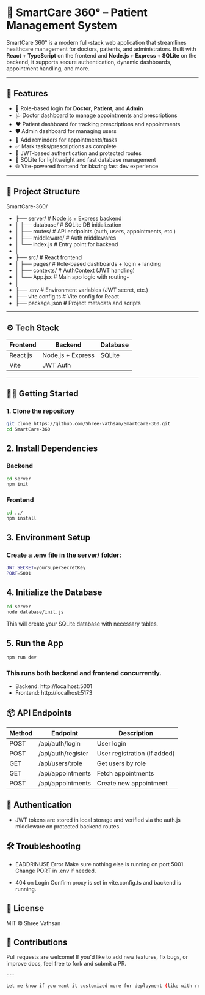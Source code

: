 # 🏥 SmartCare 360° – Patient Management System

SmartCare 360° is a modern full-stack web application that streamlines healthcare management for doctors, patients, and administrators. Built with **React + TypeScript** on the frontend and **Node.js + Express + SQLite** on the backend, it supports secure authentication, dynamic dashboards, appointment handling, and more.

---

## 🚀 Features

- 🔐 Role-based login for **Doctor**, **Patient**, and **Admin**
- 🩺 Doctor dashboard to manage appointments and prescriptions
- ❤️ Patient dashboard for tracking prescriptions and appointments
- 🛡️ Admin dashboard for managing users
- 📆 Add reminders for appointments/tasks
- ✅ Mark tasks/prescriptions as complete
- 🧠 JWT-based authentication and protected routes
- 🔗 SQLite for lightweight and fast database management
- 🌐 Vite-powered frontend for blazing fast dev experience

---

## 📁 Project Structure

SmartCare-360/
- ├── server/ # Node.js + Express backend
- │ ├── database/ # SQLite DB initialization
- │ ├── routes/ # API endpoints (auth, users, appointments, etc.)
- │ ├── middleware/ # Auth middlewares
- │ └── index.js # Entry point for backend
- │
- ├── src/ # React frontend
- │ ├── pages/ # Role-based dashboards + login + landing
- │ ├── contexts/ # AuthContext (JWT handling)
- │ └── App.jsx # Main app logic with routing-
- │
- ├── .env # Environment variables (JWT secret, etc.)
- ├── vite.config.ts # Vite config for React
- ├── package.json # Project metadata and scripts


---

## ⚙️ Tech Stack

| Frontend              | Backend             | Database       |
|-----------------------|---------------------|----------------|
| React js              | Node.js + Express   | SQLite         |
| Vite                  | JWT Auth            |                |

---

## 🧑‍💻 Getting Started

### 1. Clone the repository

```bash
git clone https://github.com/Shree-vathsan/SmartCare-360.git
cd SmartCare-360
```

## 2. Install Dependencies

### Backend
```bash
cd server
npm init
```
### Frontend
```bash
cd ../
npm install
```

## 3. Environment Setup

### Create a .env file in the server/ folder:
```bash
JWT_SECRET=yourSuperSecretKey
PORT=5001
```

## 4. Initialize the Database

```bash
cd server
node database/init.js
```
This will create your SQLite database with necessary tables.

## 5. Run the App

```bash
npm run dev
```
### This runs both backend and frontend concurrently.

- Backend: http://localhost:5001
- Frontend: http://localhost:5173

##  📦 API Endpoints

| Method | Endpoint           | Description                  |
| ------ | ------------------ | ---------------------------- |
| POST   | /api/auth/login    | User login                   |
| POST   | /api/auth/register | User registration (if added) |
| GET    | /api/users/\:role  | Get users by role            |
| GET    | /api/appointments  | Fetch appointments           |
| POST   | /api/appointments  | Create new appointment       |

## 🔐 Authentication

- JWT tokens are stored in local storage and verified via the auth.js middleware on protected backend routes.

## 🛠️ Troubleshooting
- EADDRINUSE Error
Make sure nothing else is running on port 5001. Change PORT in .env if needed.

- 404 on Login
Confirm proxy is set in vite.config.ts and backend is running.

## 📄 License

MIT © Shree Vathsan

## 🌟 Contributions

Pull requests are welcome! If you'd like to add new features, fix bugs, or improve docs, feel free to fork and submit a PR.
```bash 
---

Let me know if you want it customized more for deployment (like with render, vercel, docker, etc.) or if you want me to add badge shields or usage examples!
```













